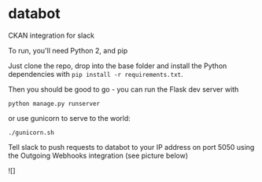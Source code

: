 # databot

CKAN integration for slack

To run, you'll need Python 2, and pip

Just clone the repo, drop into the base folder and install the Python dependencies with `pip install -r requirements.txt`.

Then you should be good to go - you can run the Flask dev server with

`python manage.py runserver` 

or use gunicorn to serve to the world:

`./gunicorn.sh`

Tell slack to push requests to databot to your IP address on port 5050 using the Outgoing Webhooks integration (see picture below)

![]

